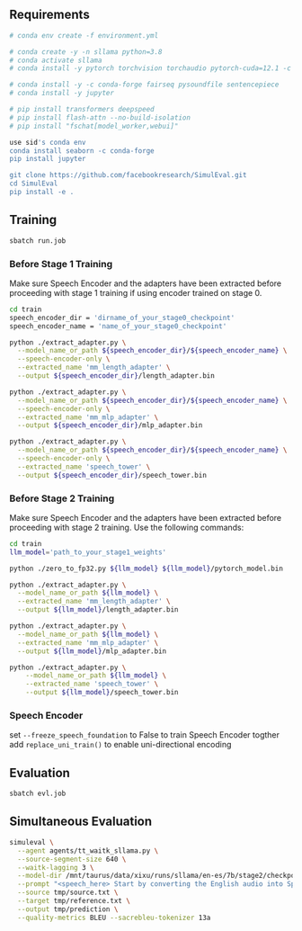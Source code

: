 ## Requirements
```bash
# conda env create -f environment.yml

# conda create -y -n sllama python=3.8
# conda activate sllama
# conda install -y pytorch torchvision torchaudio pytorch-cuda=12.1 -c pytorch -c nvidia

# conda install -y -c conda-forge fairseq pysoundfile sentencepiece
# conda install -y jupyter

# pip install transformers deepspeed
# pip install flash-attn --no-build-isolation
# pip install "fschat[model_worker,webui]"

use sid's conda env
conda install seaborn -c conda-forge
pip install jupyter

git clone https://github.com/facebookresearch/SimulEval.git
cd SimulEval
pip install -e .

```

## Training
```bash
sbatch run.job
```

### Before Stage 1 Training
Make sure Speech Encoder and the adapters have been extracted before proceeding with stage 1 training if using encoder trained on stage 0.
```bash
cd train
speech_encoder_dir = 'dirname_of_your_stage0_checkpoint'
speech_encoder_name = 'name_of_your_stage0_checkpoint'

python ./extract_adapter.py \
  --model_name_or_path ${speech_encoder_dir}/${speech_encoder_name} \
  --speech-encoder-only \
  --extracted_name 'mm_length_adapter' \
  --output ${speech_encoder_dir}/length_adapter.bin 

python ./extract_adapter.py \
  --model_name_or_path ${speech_encoder_dir}/${speech_encoder_name} \
  --speech-encoder-only \
  --extracted_name 'mm_mlp_adapter' \
  --output ${speech_encoder_dir}/mlp_adapter.bin 

python ./extract_adapter.py \
  --model_name_or_path ${speech_encoder_dir}/${speech_encoder_name} \
  --speech-encoder-only \
  --extracted_name 'speech_tower' \
  --output ${speech_encoder_dir}/speech_tower.bin 

```

### Before Stage 2 Training
Make sure Speech Encoder and the adapters have been extracted before proceeding with stage 2 training. Use the following commands:
```bash
cd train
llm_model='path_to_your_stage1_weights'

python ./zero_to_fp32.py ${llm_model} ${llm_model}/pytorch_model.bin

python ./extract_adapter.py \
  --model_name_or_path ${llm_model} \
  --extracted_name 'mm_length_adapter' \
  --output ${llm_model}/length_adapter.bin 

python ./extract_adapter.py \
  --model_name_or_path ${llm_model} \
  --extracted_name 'mm_mlp_adapter' \
  --output ${llm_model}/mlp_adapter.bin 

python ./extract_adapter.py \
    --model_name_or_path ${llm_model} \
    --extracted_name 'speech_tower' \
    --output ${llm_model}/speech_tower.bin
```

### Speech Encoder  
set `--freeze_speech_foundation` to False to train Speech Encoder togther \
add `replace_uni_train()` to enable uni-directional encoding

## Evaluation
```bash
sbatch evl.job
```

## Simultaneous Evaluation

```bash
simuleval \
  --agent agents/tt_waitk_sllama.py \
  --source-segment-size 640 \
  --waitk-lagging 3 \
  --model-dir /mnt/taurus/data/xixu/runs/sllama/en-es/7b/stage2/checkpoint-2100 \
  --prompt "<speech_here> Start by converting the English audio into Spanish written form." \
  --source tmp/source.txt \
  --target tmp/reference.txt \
  --output tmp/prediction \
  --quality-metrics BLEU --sacrebleu-tokenizer 13a
```

